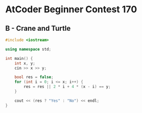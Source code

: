 # AtCoder Beginner Contest 170
## B - Crane and Turtle
```cpp
#include <iostream>

using namespace std;

int main() {
    int x, y;
    cin >> x >> y;

    bool res = false;
    for (int i = 0; i <= x; i++) {
        res = res || 2 * i + 4 * (x - i) == y;
    }

    cout << (res ? "Yes" : "No") << endl;
}
```
